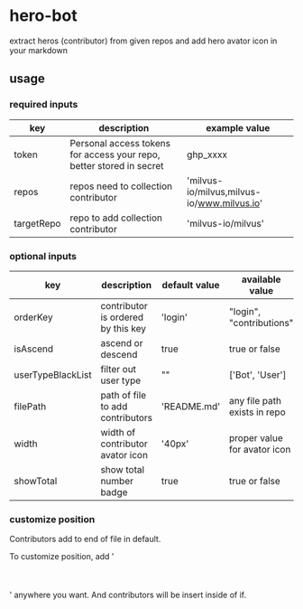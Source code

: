 # hero-bot
extract heros (contributor) from given repos and add hero avator icon in your markdown

## usage

### required inputs

| key | description | example value |
|  ---- | ---- | ---- |
| token | Personal access tokens for access your repo, better stored in secret | ghp_xxxx |
| repos  | repos need to collection contributor | 'milvus-io/milvus,milvus-io/www.milvus.io' |
| targetRepo  | repo to add collection contributor | 'milvus-io/milvus' |

### optional inputs

| key | description | default value | available value |
|  ---- | ---- | ---- | ---- |
| orderKey | contributor is ordered by this key | 'login' | "login", "contributions" |
| isAscend | ascend or descend | true | true or false |
| userTypeBlackList | filter out user type | "" | ['Bot', 'User'] |
| filePath | path of file to add contributors | 'README.md' | any file path exists in repo |
| width | width of contributor avator icon | '40px' | proper value for avator icon |
| showTotal | show total number badge | true | true or false |

### customize position

Contributors add to end of file in default.

To customize position, add '<br><!-- Do not remove start of hero-bot --><br><br><!-- Do not remove end of hero-bot --><br>' anywhere you want. And contributors will be insert inside of if.


